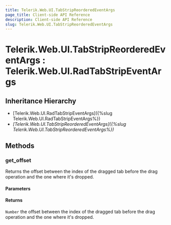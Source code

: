 ```yaml
---
title: Telerik.Web.UI.TabStripReorderedEventArgs
page_title: Client-side API Reference
description: Client-side API Reference
slug: Telerik.Web.UI.TabStripReorderedEventArgs
---
```


# Telerik.Web.UI.TabStripReorderedEventArgs : Telerik.Web.UI.RadTabStripEventArgs

## Inheritance Hierarchy

* [Telerik.Web.UI.RadTabStripEventArgs]({%slug Telerik.Web.UI.RadTabStripEventArgs%})
* *[Telerik.Web.UI.TabStripReorderedEventArgs]({%slug Telerik.Web.UI.TabStripReorderedEventArgs%})*

## Methods


###  get_offset


Returns the offset between the index of the dragged tab before the drag operation and the one where it's dropped. 


#### Parameters

#### Returns

`Number` the offset between the index of the dragged tab before the drag operation and the one where it's dropped.

